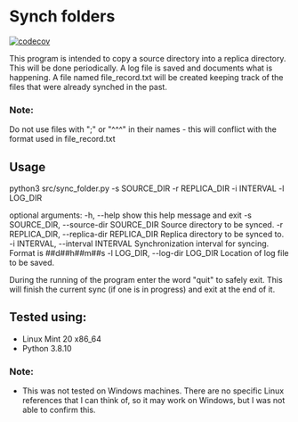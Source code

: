 # Synch folders
[![codecov](https://codecov.io/gl/orhanoch/folder_sync/branch/master/graph/badge.svg?token=637Y4XEGSZ)](https://codecov.io/gl/orhanoch/folder_sync)

This program is intended to copy a source directory into a replica directory.
This will be done periodically.
A log file is saved and documents what is happening.
A file named file_record.txt will be created keeping track of the files that were already synched in the past.

### Note:
Do not use files with ";" or "^^^" in their names - this will conflict with the format used in file_record.txt

## Usage
python3 src/sync_folder.py -s SOURCE_DIR -r REPLICA_DIR -i INTERVAL -l LOG_DIR

optional arguments:
  -h, --help            show this help message and exit
  -s SOURCE_DIR, --source-dir SOURCE_DIR
                        Source directory to be synced.
  -r REPLICA_DIR, --replica-dir REPLICA_DIR
                        Replica directory to be synced to.
  -i INTERVAL, --interval INTERVAL
                        Synchronization interval for syncing. Format is ##d##h##m##s
  -l LOG_DIR, --log-dir LOG_DIR
                        Location of log file to be saved.

During the running of the program enter the word "quit" to safely exit. This will finish the current sync (if one is in progress) and exit at the end of it.

## Tested using:
- Linux Mint 20 x86_64
- Python 3.8.10

### Note:
- This was not tested on Windows machines. There are no specific Linux references that I can think of, so it may work on Windows, but I was not able to confirm this.

